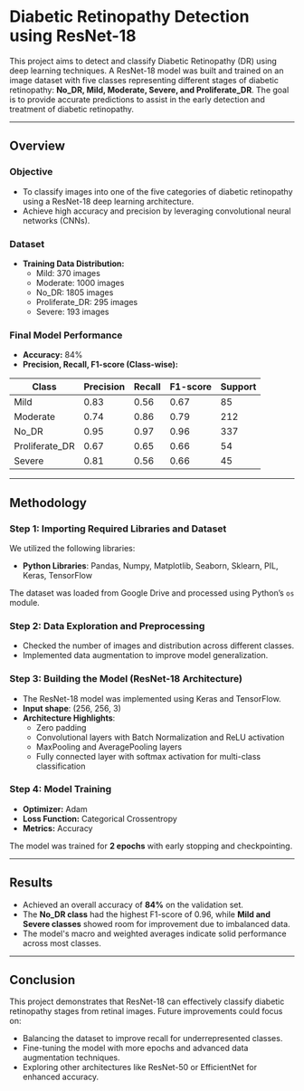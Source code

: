 # Diabetic Retinopathy Detection using ResNet-18  
This project aims to detect and classify Diabetic Retinopathy (DR) using deep learning techniques. A ResNet-18 model was built and trained on an image dataset with five classes representing different stages of diabetic retinopathy: **No_DR, Mild, Moderate, Severe, and Proliferate_DR**. The goal is to provide accurate predictions to assist in the early detection and treatment of diabetic retinopathy.

---

## Overview
### Objective  
- To classify images into one of the five categories of diabetic retinopathy using a ResNet-18 deep learning architecture.
- Achieve high accuracy and precision by leveraging convolutional neural networks (CNNs).

### Dataset  
- **Training Data Distribution:**  
  - Mild: 370 images  
  - Moderate: 1000 images  
  - No_DR: 1805 images  
  - Proliferate_DR: 295 images  
  - Severe: 193 images  

### Final Model Performance  
- **Accuracy:** 84%  
- **Precision, Recall, F1-score (Class-wise):**

| Class            | Precision | Recall | F1-score | Support |
|------------------|-----------|--------|----------|---------|
| Mild             | 0.83      | 0.56   | 0.67     | 85      |
| Moderate         | 0.74      | 0.86   | 0.79     | 212     |
| No_DR            | 0.95      | 0.97   | 0.96     | 337     |
| Proliferate_DR   | 0.67      | 0.65   | 0.66     | 54      |
| Severe           | 0.81      | 0.56   | 0.66     | 45      |

---

## Methodology
### Step 1: Importing Required Libraries and Dataset  
We utilized the following libraries:
- **Python Libraries**: Pandas, Numpy, Matplotlib, Seaborn, Sklearn, PIL, Keras, TensorFlow  

The dataset was loaded from Google Drive and processed using Python’s `os` module.

### Step 2: Data Exploration and Preprocessing  
- Checked the number of images and distribution across different classes.  
- Implemented data augmentation to improve model generalization.

### Step 3: Building the Model (ResNet-18 Architecture)  
- The ResNet-18 model was implemented using Keras and TensorFlow.  
- **Input shape**: (256, 256, 3)  
- **Architecture Highlights**:  
  - Zero padding  
  - Convolutional layers with Batch Normalization and ReLU activation  
  - MaxPooling and AveragePooling layers  
  - Fully connected layer with softmax activation for multi-class classification  

### Step 4: Model Training  
- **Optimizer:** Adam  
- **Loss Function:** Categorical Crossentropy  
- **Metrics:** Accuracy  

The model was trained for **2 epochs** with early stopping and checkpointing.

---

## Results  
- Achieved an overall accuracy of **84%** on the validation set.  
- The **No_DR class** had the highest F1-score of 0.96, while **Mild and Severe classes** showed room for improvement due to imbalanced data.  
- The model's macro and weighted averages indicate solid performance across most classes.

---

## Conclusion  
This project demonstrates that ResNet-18 can effectively classify diabetic retinopathy stages from retinal images. Future improvements could focus on:
- Balancing the dataset to improve recall for underrepresented classes.
- Fine-tuning the model with more epochs and advanced data augmentation techniques.
- Exploring other architectures like ResNet-50 or EfficientNet for enhanced accuracy.

